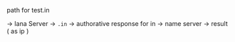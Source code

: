 path for test.in

-> Iana Server -> `.in` -> authorative response for in -> name server -> result ( as ip )
